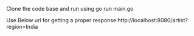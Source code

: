 Clone the code base and run using go run main.go

Use Below url for getting a proper response 
http://localhost:8080/artist?region=India
